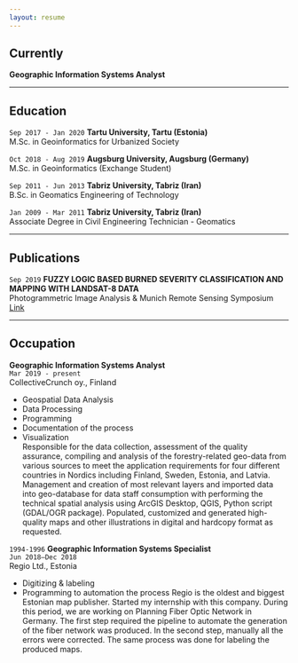 ```yaml
---
layout: resume
---
```

## Currently

__Geographic Information Systems Analyst__

---

## Education

`Sep 2017 - Jan 2020`
__Tartu University, Tartu (Estonia)__<br/>
M.Sc. in Geoinformatics for Urbanized Society

`Oct 2018 - Aug 2019`
__Augsburg University, Augsburg (Germany)__<br/>
M.Sc. in Geoinformatics (Exchange Student)

`Sep 2011 - Jun 2013`
__Tabriz University, Tabriz (Iran)__<br/>
B.Sc. in Geomatics Engineering of Technology

`Jan 2009 - Mar 2011`
__Tabriz University, Tabriz (Iran)__<br/>
Associate Degree in Civil Engineering Technician - Geomatics

***

## Publications

`Sep 2019`
__FUZZY LOGIC BASED BURNED SEVERITY CLASSIFICATION AND MAPPING WITH LANDSAT-8 DATA__<br/>
Photogrammetric Image Analysis & Munich Remote Sensing Symposium<br/>
[Link](https://bit.ly/2WEruyq)

---

## Occupation

__Geographic Information Systems Analyst__<br/>
`Mar 2019 - present`<br/>
CollectiveCrunch oy., Finland

- Geospatial Data Analysis
- Data Processing
- Programming
- Documentation of the process
- Visualization<br/>
Responsible for the data collection, assessment of the quality assurance, compiling and analysis of the forestry-related geo-data from various sources to meet the application requirements for four different countries in Nordics including Finland, Sweden, Estonia, and Latvia. Management and creation of most relevant layers and imported data into geo-database for data staff consumption with performing the technical spatial analysis using ArcGIS Desktop, QGIS, Python script (GDAL/OGR package).  Populated, customized and generated high-quality maps and other illustrations in digital and hardcopy format as requested.


`1994-1996`
__Geographic Information Systems Specialist__<br/>
`Jun 2018–Dec 2018 `<br/>
Regio Ltd., Estonia

- Digitizing & labeling
- Programming to automation the process
Regio is the oldest and biggest Estonian map publisher. Started my internship with this company. During this period, we are working on Planning Fiber Optic Network in Germany. The first step required the pipeline to automate the generation of the fiber network was produced. In the second step, manually all the errors were corrected. The same process was done for labeling the produced maps.



<!-- ### Footer

Last updated: May 2013 -->


